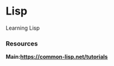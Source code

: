 # Lisp
Learning Lisp

### Resources  
[1]:https://ocw.mit.edu/courses/electrical-engineering-and-computer-science/6-001-structure-and-interpretation-of-computer-programs-spring-2005/**  

**Main:https://common-lisp.net/tutorials**  
